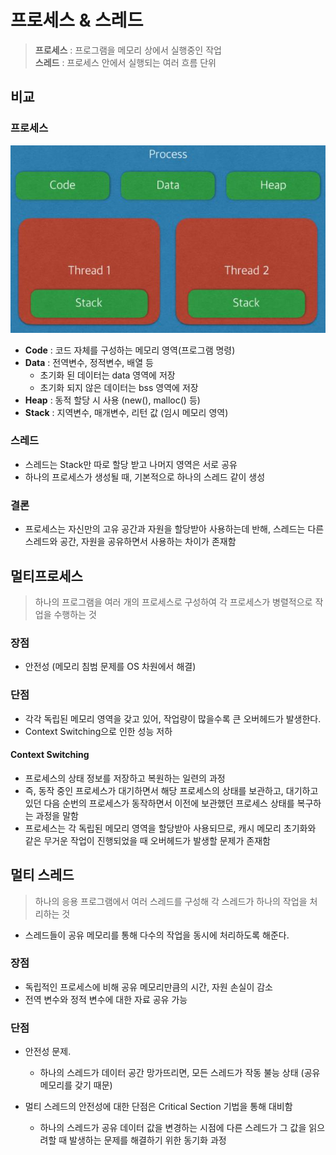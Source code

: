 # 프로세스 & 스레드
> __프로세스__ : 프로그램을 메모리 상에서 실행중인 작업  <br>
> __스레드__ : 프로세스 안에서 실행되는 여러 흐름 단위  

## 비교
### 프로세스
<p align="center"><img src="../images/process_struct.jpg" width="600"></p>

- __Code__ : 코드 자체를 구성하는 메모리 영역(프로그램 명령)
- __Data__ : 전역변수, 정적변수, 배열 등
  - 초기화 된 데이터는 data 영역에 저장
  - 초기화 되지 않은 데이터는 bss 영역에 저장
- __Heap__ : 동적 할당 시 사용 (new(), malloc() 등)
- __Stack__ : 지역변수, 매개변수, 리턴 값 (임시 메모리 영역)

### 스레드
- 스레드는 Stack만 따로 할당 받고 나머지 영역은 서로 공유
- 하나의 프로세스가 생성될 때, 기본적으로 하나의 스레드 같이 생성

### 결론
- 프로세스는 자신만의 고유 공간과 자원을 할당받아 사용하는데 반해, 스레드는 다른 스레드와 공간, 자원을 공유하면서 사용하는 차이가 존재함

## 멀티프로세스
> 하나의 프로그램을 여러 개의 프로세스로 구성하여 각 프로세스가 병렬적으로 작업을 수행하는 것

### 장점 
- 안전성 (메모리 침범 문제를 OS 차원에서 해결)

### 단점 
- 각각 독립된 메모리 영역을 갖고 있어, 작업량이 많을수록 큰 오버헤드가 발생한다.
- Context Switching으로 인한 성능 저하

#### Context Switching
- 프로세스의 상태 정보를 저장하고 복원하는 일련의 과정
- 즉, 동작 중인 프로세스가 대기하면서 해당 프로세스의 상태를 보관하고, 대기하고 있던 다음 순번의 프로세스가 동작하면서 이전에 보관했던 프로세스 상태를 복구하는 과정을 말함
- 프로세스는 각 독립된 메모리 영역을 할당받아 사용되므로, 캐시 메모리 초기화와 같은 무거운 작업이 진행되었을 때 오버헤드가 발생할 문제가 존재함

## 멀티 스레드
> 하나의 응용 프로그램에서 여러 스레드를 구성해 각 스레드가 하나의 작업을 처리하는 것
- 스레드들이 공유 메모리를 통해 다수의 작업을 동시에 처리하도록 해준다.

### 장점
- 독립적인 프로세스에 비해 공유 메모리만큼의 시간, 자원 손실이 감소
- 전역 변수와 정적 변수에 대한 자료 공유 가능

### 단점 
- 안전성 문제.
  - 하나의 스레드가 데이터 공간 망가뜨리면, 모든 스레드가 작동 불능 상태 (공유 메모리를 갖기 때문)

- 멀티 스레드의 안전성에 대한 단점은 Critical Section 기법을 통해 대비함
  - 하나의 스레드가 공유 데이터 값을 변경하는 시점에 다른 스레드가 그 값을 읽으려할 때 발생하는 문제를 해결하기 위한 동기화 과정
